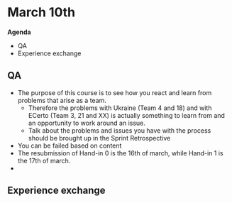 # March 10th

**Agenda**

- QA
- Experience exchange



## QA

- The purpose of this course is to see how you react and learn from problems that arise as a team.
  - Therefore the problems with Ukraine (Team 4 and 18) and with ECerto (Team 3, 21 and XX) is actually something to learn from and an opportunity to work around an issue.
  - Talk about the problems and issues you have with the process should be brought up in the Sprint Retrospective
- You can be failed based on content
- The resubmission of Hand-in 0 is the 16th of march, while Hand-in 1 is the 17th of march.
- 



## Experience exchange